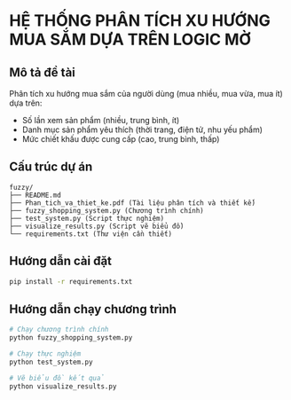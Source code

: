# HỆ THỐNG PHÂN TÍCH XU HƯỚNG MUA SẮM DỰA TRÊN LOGIC MỜ

## Mô tả đề tài

Phân tích xu hướng mua sắm của người dùng (mua nhiều, mua vừa, mua ít) dựa trên:

- Số lần xem sản phẩm (nhiều, trung bình, ít)
- Danh mục sản phẩm yêu thích (thời trang, điện tử, nhu yếu phẩm)
- Mức chiết khấu được cung cấp (cao, trung bình, thấp)

## Cấu trúc dự án

```
fuzzy/
├── README.md
├── Phan_tich_va_thiet_ke.pdf (Tài liệu phân tích và thiết kế)
├── fuzzy_shopping_system.py (Chương trình chính)
├── test_system.py (Script thực nghiệm)
├── visualize_results.py (Script vẽ biểu đồ)
└── requirements.txt (Thư viện cần thiết)
```

## Hướng dẫn cài đặt

```bash
pip install -r requirements.txt
```

## Hướng dẫn chạy chương trình

```bash
# Chạy chương trình chính
python fuzzy_shopping_system.py

# Chạy thực nghiệm
python test_system.py

# Vẽ biểu đồ kết quả
python visualize_results.py
```
